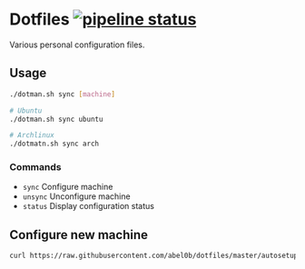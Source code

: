 # Dotfiles [![pipeline status](https://gitlab.com/abel0b/dotfiles/badges/master/pipeline.svg)](https://gitlab.com/abel0b/dotfiles/commits/master)
Various personal configuration files.

## Usage
```bash
./dotman.sh sync [machine]

# Ubuntu
./dotman.sh sync ubuntu

# Archlinux
./dotmatn.sh sync arch
```

### Commands
- `sync`    Configure machine
- `unsync`  Unconfigure machine
- `status`  Display configuration status

## Configure new machine
```bash
curl https://raw.githubusercontent.com/abel0b/dotfiles/master/autosetup.sh | bash -
```
